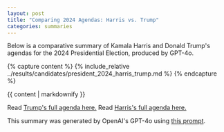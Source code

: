```yaml
---
layout: post
title: "Comparing 2024 Agendas: Harris vs. Trump"
categories: summaries
---
```


Below is a comparative summary of Kamala Harris and Donald Trump's agendas for the 2024 Presidential Election, produced by GPT-4o.


{% capture content %}
    {% include_relative ../results/candidates/president_2024_harris_trump.md %}
{% endcapture  %}

{{ content | markdownify }}


Read [Trump's full agenda here.](https://www.donaldjtrump.com/platform)
Read [Harris's full agenda here.](https://kamalaharris.com/issues/)

This summary was generated by OpenAI's GPT-4o using [this prompt](https://github.com/ChicagoHAI/election-nlp/blob/main/data/prompts/cross_candidate_agenda.txt).
